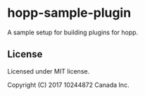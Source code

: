 # hopp-sample-plugin

A sample setup for building plugins for hopp.

## License

Licensed under MIT license.

Copyright (C) 2017 10244872 Canada Inc.
